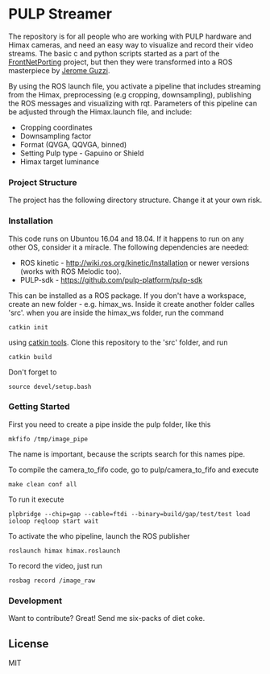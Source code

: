 # PULP Streamer

The repository is for all people who are working with PULP hardware and Himax cameras, and need an easy way to visualize and record their video streams. The basic c and python scripts started as a part of the [FrontNetPorting](https://github.com/FullMetalNicky/FrontNetPorting) project, but then they were transformed into a ROS masterpiece by [Jerome Guzzi](https://github.com/jeguzzi).

By using the ROS launch file, you activate a pipeline that includes streaming from the Himax, preprocessing (e.g cropping, downsampling), publishing the ROS messages and visualizing with rqt. 
Parameters of this pipeline can be adjusted through the Himax.launch file, and include:
* Cropping coordinates
* Downsampling factor 
* Format (QVGA, QQVGA, binned)
* Setting Pulp type - Gapuino or Shield 
* Himax target luminance 

### Project Structure
The project has the following directory structure. Change it at your own risk.

### Installation
This code runs on Ubuntou 16.04 and 18.04. If it happens to run on any other OS, consider it a miracle.
The following dependencies are needed:

* ROS kinetic - http://wiki.ros.org/kinetic/Installation or newer versions (works with ROS Melodic too).
* PULP-sdk - https://github.com/pulp-platform/pulp-sdk


This can be installed as a ROS package. If you don't have a workspace, create an new folder - e.g. himax_ws. Inside it create another folder calles 'src'. when you are inside the himax_ws folder, run the command
```
catkin init
```
using [catkin tools](https://catkin-tools.readthedocs.io/en/latest/verbs/catkin_init.html). Clone this repository to the 'src' folder, and run  
```
catkin build
```
Don't forget to 
```
source devel/setup.bash
```

### Getting Started
First you need to create a pipe inside the pulp folder, like this
```
mkfifo /tmp/image_pipe
```
The name is important, because the scripts search for this names pipe.  

To compile the camera_to_fifo code, go to pulp/camera_to_fifo and execute
```
make clean conf all
```

To run it execute
```
plpbridge --chip=gap --cable=ftdi --binary=build/gap/test/test load ioloop reqloop start wait
```
To activate the who pipeline, launch the ROS publisher
```
roslaunch himax himax.roslaunch
```
To record the video, just run 
```
rosbag record /image_raw
```

### Development

Want to contribute? Great!
Send me six-packs of diet coke.

License
----

MIT
